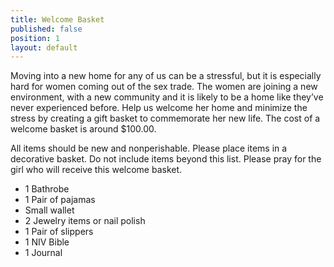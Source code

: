 ```yaml
---
title: Welcome Basket
published: false
position: 1
layout: default
---
```


Moving into a new home for any of us can be a stressful, but it is especially hard for women coming out of the sex trade. The women are joining a new environment, with a new community and it is likely to be a home like they’ve never experienced before. Help us welcome her home and minimize the stress by creating a gift basket to commemorate her new life. The cost of a welcome basket is around $100.00.

All items should be new and nonperishable. Please place items in a decorative basket. Do not include items beyond this list. Please pray for the girl who will receive this welcome basket.

- 1 Bathrobe
- 1 Pair of pajamas
- Small wallet
- 2 Jewelry items or nail polish
- 1 Pair of slippers
- 1 NIV Bible
- 1 Journal
